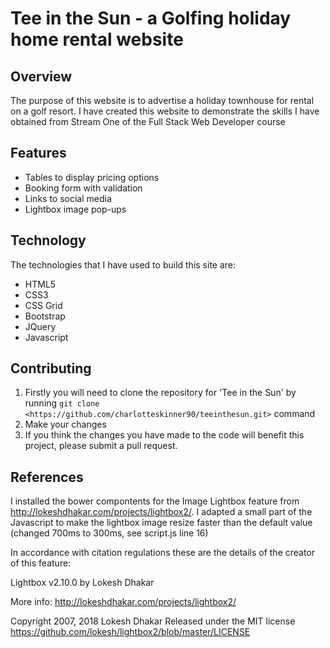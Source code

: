# Tee in the Sun - a Golfing holiday home rental website

## Overview
The purpose of this website is to advertise a holiday townhouse for rental on a golf resort. I have created this website to demonstrate the skills I have obtained from Stream One of the Full Stack Web Developer course

## Features

- Tables to display pricing options
- Booking form with validation
- Links to social media
- Lightbox image pop-ups

## Technology

The technologies that I have used to build this site are:
 - HTML5
 - CSS3
 - CSS Grid
 - Bootstrap
 - JQuery
 - Javascript

## Contributing

1. Firstly you will need to clone the repository for 'Tee in the Sun' by running ```git clone <https://github.com/charlotteskinner90/teeinthesun.git>``` command
2. Make your changes
3. If you think the changes you have made to the code will benefit this project, please submit a pull request.

## References

I installed the bower compontents for the Image Lightbox feature from http://lokeshdhakar.com/projects/lightbox2/. I adapted a small part of the Javascript to make the lightbox image resize faster than the default value (changed 700ms to 300ms, see script.js line 16)

In accordance with citation regulations these are the details of the creator of this feature:

 Lightbox v2.10.0
 by Lokesh Dhakar

 More info:
 http://lokeshdhakar.com/projects/lightbox2/

 Copyright 2007, 2018 Lokesh Dhakar
 Released under the MIT license
 https://github.com/lokesh/lightbox2/blob/master/LICENSE